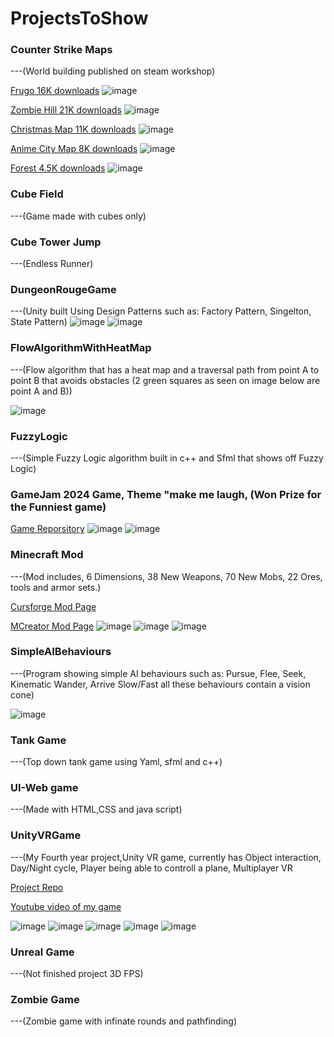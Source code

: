 # ProjectsToShow
### Counter Strike Maps
---(World building published on steam workshop)

[Frugo 16K downloads](https://steamcommunity.com/sharedfiles/filedetails/?id=3169731504)
![image](https://github.com/FilipRusiecki/ProjectsToShow/blob/main/Cs2Map_HideAndSeekFrugo%2016K%20Downloads/20240228010851_1.jpg?raw=true)

[Zombie Hill 21K downloads](https://steamcommunity.com/sharedfiles/filedetails/?id=3171183590)
![image](https://github.com/FilipRusiecki/ProjectsToShow/blob/main/Cs2Map_ZombieHill%2021K%20Downloads/gif.gif?raw=true)

[Christmas Map 11K downloads](https://steamcommunity.com/sharedfiles/filedetails/?id=2303607674)
![image](https://github.com/FilipRusiecki/ProjectsToShow/blob/main/CsGoMap_ChristmasChaos%2011K%20Downloads/img2.png?raw=true)

[Anime City Map 8K downloads](https://steamcommunity.com/sharedfiles/filedetails/?id=2258736328)
![image](https://github.com/FilipRusiecki/ProjectsToShow/blob/main/CsGoMap_City%209k%20Downloads/img1.png?raw=true)

[Forest 4.5K downloads](https://steamcommunity.com/sharedfiles/filedetails/?id=2206692050)
![image](https://github.com/FilipRusiecki/ProjectsToShow/blob/main/CsGoMap_Forest%205k%20Downloads/img1.png?raw=true)

### Cube Field
---(Game made with cubes only)

### Cube Tower Jump
---(Endless Runner)

### DungeonRougeGame
---(Unity built Using Design Patterns such as: Factory Pattern, Singelton, State Pattern)
![image](https://user-images.githubusercontent.com/57904846/215579892-280bd429-cfa9-4c42-8a1d-c996b3c5c071.png)
![image](https://user-images.githubusercontent.com/57904846/215579918-8273d29e-ef9e-4ea7-be8b-53a77fc25659.png)

### FlowAlgorithmWithHeatMap
---(Flow algorithm that has a heat map and a traversal path from point A to point B that avoids obstacles (2 green squares as seen on image below are point A and B))

![image](https://user-images.githubusercontent.com/57904846/215579948-f6e48a20-006e-4131-9358-bddf9f4f3f40.png)

### FuzzyLogic
---(Simple Fuzzy Logic algorithm built in c++ and Sfml that shows off Fuzzy Logic)

### GameJam 2024 Game, Theme "make me laugh, (Won Prize for the Funniest game)
[Game Reporsitory](https://github.com/FilipRusiecki/GGJ-Team-Cermit)
![image](https://github.com/FilipRusiecki/ProjectsToShow/blob/main/GameJam2024/kermit1.PNG?raw=true)
![image](https://github.com/FilipRusiecki/ProjectsToShow/blob/main/GameJam2024/kermit3.PNG?raw=true)

### Minecraft Mod
---(Mod includes, 6 Dimensions, 38 New Weapons, 70 New Mobs, 22 Ores, tools and armor sets.)

[Cursforge Mod Page](https://legacy.curseforge.com/minecraft/mc-mods/anywhereyougo)

[MCreator Mod Page](https://mcreator.net/modification/99286/anywhereyoogo)
![image](https://github.com/FilipRusiecki/ProjectsToShow/blob/main/Minecraft%20Mod/Dimensions/Dimension%201.png?raw=true)
![image](https://github.com/FilipRusiecki/ProjectsToShow/blob/main/Minecraft%20Mod/BossRooms/bossroom1.png?raw=true)
![image](https://github.com/FilipRusiecki/ProjectsToShow/blob/main/Minecraft%20Mod/weapons/weapons2.png?raw=true)
### SimpleAIBehaviours
---(Program showing simple AI behaviours such as: Pursue, Flee, Seek, Kinematic Wander, Arrive Slow/Fast all these behaviours contain a vision cone)

![image](https://user-images.githubusercontent.com/57904846/215581453-a1553f9c-cc4c-40d1-bcff-b981bfd73b6c.png)


### Tank Game
---(Top down tank game using Yaml, sfml and c++)

### UI-Web game
---(Made with HTML,CSS and java script)

### UnityVRGame
---(My Fourth year project,Unity VR game, currently has Object interaction, Day/Night cycle, Player being able to controll a plane, Multiplayer VR 

[Project Repo](https://github.com/FilipRusiecki/FinalYearProject)

[Youtube video of my game](https://www.youtube.com/watch?v=jDkfWm-pjDg)

![image](https://github.com/FilipRusiecki/ProjectsToShow/blob/main/UnityVRGame/pic%201.PNG?raw=true)
![image](https://github.com/FilipRusiecki/ProjectsToShow/blob/main/UnityVRGame/pic2.PNG?raw=true)
![image](https://github.com/FilipRusiecki/ProjectsToShow/blob/main/UnityVRGame/pic3.PNG?raw=true)
![image](https://user-images.githubusercontent.com/57904846/215580010-b2c5e9a1-62be-4a0c-98bf-6f37fa0edabc.png)
![image](https://user-images.githubusercontent.com/57904846/215580040-00f51a69-7f6e-43be-94b7-234e5ddfbf6f.png)

### Unreal Game
---(Not finished project 3D FPS)

### Zombie Game
---(Zombie game with infinate rounds and pathfinding)
